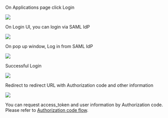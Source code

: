 <IntegrationDetailCard title="Login via SAML IdP">

On Applications page click Login

![](https://cdn.approw.com/docs/20201012124440.png)

On Login UI, you can login via SAML IdP

![](https://cdn.approw.com/docs/20201012124753.png)

On pop up window, Log in from SAML IdP

![](https://cdn.approw.com/docs/20201012131546.png)

Successful Login

![](https://cdn.approw.com/docs/20201012131738.png)

Redirect to redirect URL with Authorization code and other information

![](https://cdn.approw.com/docs/20201012131851.png)

You can request access_token and user information by Authorization code. Please refer to [Authorization code flow]().

</IntegrationDetailCard>